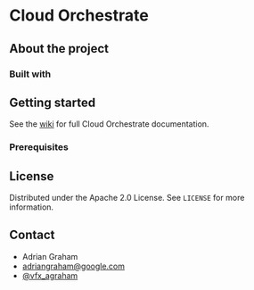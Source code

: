 # Cloud Orchestrate

## About the project

### Built with

## Getting started

See the [wiki](https://github.com/GoogleCloudPlatform/solutions-cloud-orchestrate/wiki) for full Cloud Orchestrate documentation.

### Prerequisites

## License

Distributed under the Apache 2.0 License. See `LICENSE` for more information.

## Contact

- Adrian Graham
- adriangraham@google.com
- [@vfx_agraham](https://twitter.com/vfx_agraham)